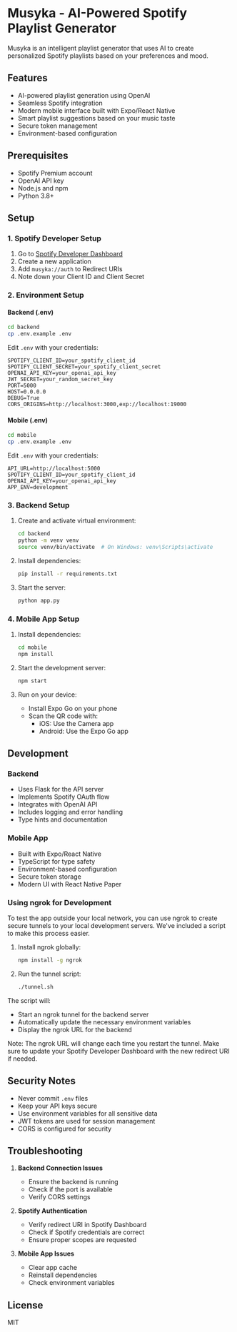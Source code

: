 # Musyka - AI-Powered Spotify Playlist Generator

Musyka is an intelligent playlist generator that uses AI to create personalized Spotify playlists based on your preferences and mood.

## Features

- AI-powered playlist generation using OpenAI
- Seamless Spotify integration
- Modern mobile interface built with Expo/React Native
- Smart playlist suggestions based on your music taste
- Secure token management
- Environment-based configuration

## Prerequisites

- Spotify Premium account
- OpenAI API key
- Node.js and npm
- Python 3.8+

## Setup

### 1. Spotify Developer Setup

1. Go to [Spotify Developer Dashboard](https://developer.spotify.com/dashboard)
2. Create a new application
3. Add `musyka://auth` to Redirect URIs
4. Note down your Client ID and Client Secret

### 2. Environment Setup

#### Backend (.env)
```bash
cd backend
cp .env.example .env
```
Edit `.env` with your credentials:
```
SPOTIFY_CLIENT_ID=your_spotify_client_id
SPOTIFY_CLIENT_SECRET=your_spotify_client_secret
OPENAI_API_KEY=your_openai_api_key
JWT_SECRET=your_random_secret_key
PORT=5000
HOST=0.0.0.0
DEBUG=True
CORS_ORIGINS=http://localhost:3000,exp://localhost:19000
```

#### Mobile (.env)
```bash
cd mobile
cp .env.example .env
```
Edit `.env` with your credentials:
```
API_URL=http://localhost:5000
SPOTIFY_CLIENT_ID=your_spotify_client_id
OPENAI_API_KEY=your_openai_api_key
APP_ENV=development
```

### 3. Backend Setup

1. Create and activate virtual environment:
   ```bash
   cd backend
   python -m venv venv
   source venv/bin/activate  # On Windows: venv\Scripts\activate
   ```

2. Install dependencies:
   ```bash
   pip install -r requirements.txt
   ```

3. Start the server:
   ```bash
   python app.py
   ```

### 4. Mobile App Setup

1. Install dependencies:
   ```bash
   cd mobile
   npm install
   ```

2. Start the development server:
   ```bash
   npm start
   ```

3. Run on your device:
   - Install Expo Go on your phone
   - Scan the QR code with:
     - iOS: Use the Camera app
     - Android: Use the Expo Go app

## Development

### Backend
- Uses Flask for the API server
- Implements Spotify OAuth flow
- Integrates with OpenAI API
- Includes logging and error handling
- Type hints and documentation

### Mobile App
- Built with Expo/React Native
- TypeScript for type safety
- Environment-based configuration
- Secure token storage
- Modern UI with React Native Paper

### Using ngrok for Development

To test the app outside your local network, you can use ngrok to create secure tunnels to your local development servers. We've included a script to make this process easier.

1. Install ngrok globally:
   ```bash
   npm install -g ngrok
   ```

2. Run the tunnel script:
   ```bash
   ./tunnel.sh
   ```

The script will:
- Start an ngrok tunnel for the backend server
- Automatically update the necessary environment variables
- Display the ngrok URL for the backend

Note: The ngrok URL will change each time you restart the tunnel. Make sure to update your Spotify Developer Dashboard with the new redirect URI if needed.

## Security Notes

- Never commit `.env` files
- Keep your API keys secure
- Use environment variables for all sensitive data
- JWT tokens are used for session management
- CORS is configured for security

## Troubleshooting

1. **Backend Connection Issues**
   - Ensure the backend is running
   - Check if the port is available
   - Verify CORS settings

2. **Spotify Authentication**
   - Verify redirect URI in Spotify Dashboard
   - Check if Spotify credentials are correct
   - Ensure proper scopes are requested

3. **Mobile App Issues**
   - Clear app cache
   - Reinstall dependencies
   - Check environment variables

## License

MIT 